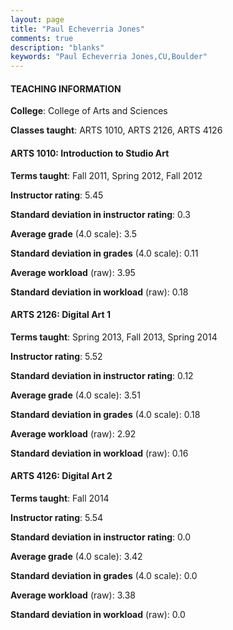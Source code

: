 ```yaml
---
layout: page
title: "Paul Echeverria Jones" 
comments: true
description: "blanks"
keywords: "Paul Echeverria Jones,CU,Boulder"
---
```

<head>
<script src="https://ajax.googleapis.com/ajax/libs/jquery/2.1.3/jquery.min.js"></script>
<script src="https://dl.dropboxusercontent.com/s/pc42nxpaw1ea4o9/highcharts.js?dl=0"></script>
<!-- <script src="../assets/js/highcharts.js"></script> -->
<style type="text/css">@font-face {
	font-family: "Bebas Neue";
	src: url(https://www.filehosting.org/file/details/544349/BebasNeue Regular.otf) format("opentype");
	}
	h1.Bebas { 
		font-family: "Bebas Neue", Verdana, Tahoma;
	}
</style>
</head>
	   
#### TEACHING INFORMATION

**College**: College of Arts and Sciences

**Classes taught**: ARTS 1010, ARTS 2126, ARTS 4126

#### ARTS 1010: Introduction to Studio Art

**Terms taught**: Fall 2011, Spring 2012, Fall 2012

**Instructor rating**: 5.45

**Standard deviation in instructor rating**: 0.3

**Average grade** (4.0 scale): 3.5

**Standard deviation in grades** (4.0 scale): 0.11

**Average workload** (raw): 3.95

**Standard deviation in workload** (raw): 0.18

#### ARTS 2126: Digital Art 1

**Terms taught**: Spring 2013, Fall 2013, Spring 2014

**Instructor rating**: 5.52

**Standard deviation in instructor rating**: 0.12

**Average grade** (4.0 scale): 3.51

**Standard deviation in grades** (4.0 scale): 0.18

**Average workload** (raw): 2.92

**Standard deviation in workload** (raw): 0.16

#### ARTS 4126: Digital Art 2

**Terms taught**: Fall 2014

**Instructor rating**: 5.54

**Standard deviation in instructor rating**: 0.0

**Average grade** (4.0 scale): 3.42

**Standard deviation in grades** (4.0 scale): 0.0

**Average workload** (raw): 3.38

**Standard deviation in workload** (raw): 0.0

